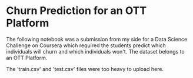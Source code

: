 # Churn Prediction for an OTT Platform
The following notebook was a submission from my side for a Data Science Challenge on Coursera which required the students predict which individuals will churn and which individuals won't.
The dataset belongs to an OTT Platform.

The 'train.csv' and 'test.csv' files were too heavy to upload here.
